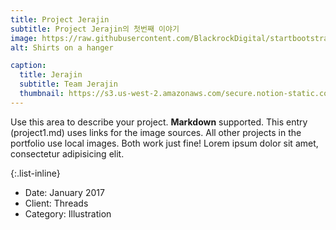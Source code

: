 ```yaml
---
title: Project Jerajin
subtitle: Project Jerajin의 첫번째 이야기
image: https://raw.githubusercontent.com/BlackrockDigital/startbootstrap-agency/master/src/assets/img/portfolio/01-full.jpg
alt: Shirts on a hanger

caption:
  title: Jerajin
  subtitle: Team Jerajin
  thumbnail: https://s3.us-west-2.amazonaws.com/secure.notion-static.com/8c72ab49-6efd-4741-935f-6c6e1eccf568/port_1.jpg?X-Amz-Algorithm=AWS4-HMAC-SHA256&X-Amz-Credential=AKIAT73L2G45O3KS52Y5%2F20201105%2Fus-west-2%2Fs3%2Faws4_request&X-Amz-Date=20201105T174504Z&X-Amz-Expires=86400&X-Amz-Signature=e8ef4c51a96b29bee2e95d7c798aef6e42dae7082feff0415d49eb60bef6ec30&X-Amz-SignedHeaders=host&response-content-disposition=filename%20%3D%22port_1.jpg%22
---
```

Use this area to describe your project. **Markdown** supported. This entry (project1.md) uses links for the image sources. All other projects in the portfolio use local images. Both work just fine! Lorem ipsum dolor sit amet, consectetur adipisicing elit. 

{:.list-inline}
- Date: January 2017
- Client: Threads
- Category: Illustration

